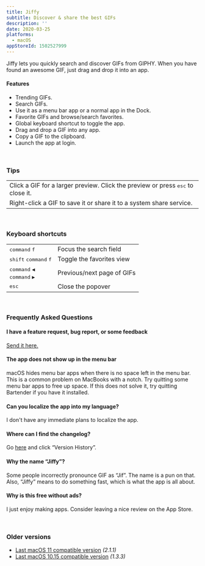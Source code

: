 ```yaml
---
title: Jiffy
subtitle: Discover & share the best GIFs
description: ''
date: 2020-03-25
platforms:
  - macOS
appStoreId: 1502527999
---
```


Jiffy lets you quickly search and discover GIFs from GIPHY. When you have found an awesome GIF, just drag and drop it into an app.

#### Features

- Trending GIFs.
- Search GIFs.
- Use it as a menu bar app or a normal app in the Dock.
- Favorite GIFs and browse/search favorites.
- Global keyboard shortcut to toggle the app.
- Drag and drop a GIF into any app.
- Copy a GIF to the clipboard.
- Launch the app at login.

<br>

<a id="tips"></a>
### Tips

<table>
	<tr>
		<td>
			Click a GIF for a larger preview. Click the preview or press <kbd>esc</kbd> to close it.
		</td>
	</tr>
	<tr>
		<td>
			Right-click a GIF to save it or share it to a system share service.
		</td>
	</tr>
</table>

<br>

<a id="keyboard-shortcuts"></a>
### Keyboard shortcuts

<table>
	<tr>
		<td>
			<kbd>command</kbd> <kbd>f</kbd>
		</td>
		<td>Focus the search field</td>
	</tr>
	<tr>
		<td>
			<kbd>shift</kbd> <kbd>command</kbd> <kbd>f</kbd>
		</td>
		<td>Toggle the favorites view</td>
	</tr>
	<tr>
		<td>
			<kbd>command</kbd> <kbd>◀</kbd>
			<br>
			<kbd>command</kbd> <kbd>▶</kbd>
		</td>
		<td>Previous/next page of GIFs</td>
	</tr>
	<tr>
		<td>
			<kbd>esc</kbd>
		</td>
		<td>Close the popover</td>
	</tr>
</table>

<br>

<a id="faq"></a>
### Frequently Asked Questions

#### I have a feature request, bug report, or some feedback

[Send it here.](https://sindresorhus.com/feedback?product=Jiffy&referrer=Website-FAQ)

#### The app does not show up in the menu bar

macOS hides menu bar apps when there is no space left in the menu bar. This is a common problem on MacBooks with a notch. Try quitting some menu bar apps to free up space. If this does not solve it, try quitting Bartender if you have it installed.

#### Can you localize the app into my language?

I don't have any immediate plans to localize the app.

#### Where can I find the changelog?

Go [here](https://apps.apple.com/app/id1502527999) and click “Version History”.

#### Why the name “Jiffy”?

Some people incorrectly pronounce GIF as “Jif”. The name is a pun on that. Also, “Jiffy” means to do something fast, which is what the app is all about.

#### Why is this free without ads?

I just enjoy making apps. Consider leaving a nice review on the App Store.

<br>

### Older versions

- [Last macOS 11 compatible version](https://github.com/sindresorhus/meta/files/7511993/Jiffy.2.1.1.-.macOS.11.zip) *(2.1.1)*
- [Last macOS 10.15 compatible version](https://github.com/sindresorhus/meta/files/6626336/Jiffy.1.3.3.-.macOS.10.15.zip) *(1.3.3)*

